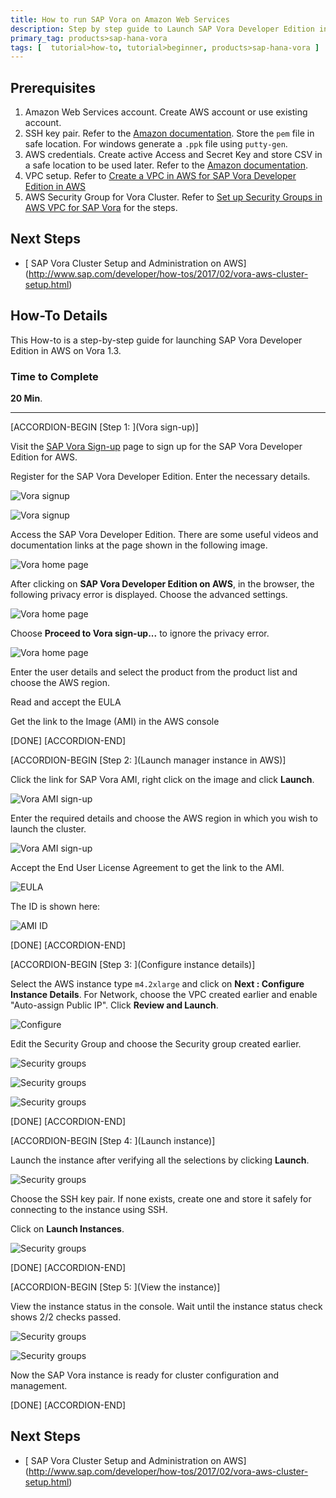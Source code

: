 ```yaml
---
title: How to run SAP Vora on Amazon Web Services
description: Step by step guide to Launch SAP Vora Developer Edition in AWS on Vora 1.3
primary_tag: products>sap-hana-vora
tags: [  tutorial>how-to, tutorial>beginner, products>sap-hana-vora ]
---
```


## Prerequisites

   1. Amazon Web Services account. Create AWS account or use existing account.
   2. SSH key pair. Refer to the [Amazon documentation](http://docs.aws.amazon.com/AWSEC2/latest/UserGuide/ec2-key-pairs.html). Store the `pem` file in safe location. For windows generate a `.ppk` file using `putty-gen`.
   3. AWS credentials. Create active Access and Secret Key and store CSV  in a safe location to be used later. Refer to the [Amazon documentation](http://docs.aws.amazon.com/AWSSimpleQueueService/latest/SQSGettingStartedGuide/AWSCredentials.html).
   4. VPC setup. Refer to [Create a VPC in AWS for SAP Vora Developer Edition in AWS](http://www.sap.com/developer/how-tos/2017/02/vora-aws-create-vpc.html)
   5. AWS Security Group for Vora Cluster. Refer to [Set up Security Groups in AWS VPC for SAP Vora](http://www.sap.com/developer/how-tos/2017/02/vora-aws-security-groups.html) for the steps.

## Next Steps
 - [ SAP Vora Cluster Setup and Administration on AWS] (http://www.sap.com/developer/how-tos/2017/02/vora-aws-cluster-setup.html)

## How-To Details
This How-to is a step-by-step guide for launching SAP Vora Developer Edition in AWS on Vora 1.3.

### Time to Complete
**20 Min**.

---


[ACCORDION-BEGIN [Step 1: ](Vora sign-up)]

 Visit the [SAP Vora Sign-up](https://www.sap.com/cmp/syb/crm-xu15-int-voratrdm/index.html) page to sign up for the SAP Vora Developer Edition for AWS.

Register for the SAP Vora Developer Edition. Enter the necessary details.

![Vora signup](signup.png)

![Vora signup](signup2.png)


Access the SAP Vora Developer Edition. There are some useful videos and documentation links at the page shown in the following  image.

![Vora home page](vora-on-aws.png)

After clicking on **SAP Vora Developer Edition on AWS**, in the browser, the following privacy error is displayed. Choose the advanced settings.

![Vora home page](sec-warning.png)

Choose **Proceed to Vora sign-up...** to ignore the privacy error.

![Vora home page](sec-warning2.png)

Enter the user details and select the product from the product list and choose the AWS region.

Read and accept the EULA

Get the link to the Image (AMI) in the AWS console

[DONE]
[ACCORDION-END]


[ACCORDION-BEGIN [Step 2: ](Launch manager instance in AWS)]

Click the link for SAP Vora AMI, right click on the image and click **Launch**.

![Vora AMI sign-up](vora-ami-signup.png)

Enter the required details and choose the AWS region in which you wish to launch the cluster.

![Vora AMI sign-up](vora-ami-signup2.png)

Accept the End User License Agreement to get the link to the AMI.

![EULA](eula.png)

The ID is shown here:

![AMI ID](ami-id.png)

[DONE]
[ACCORDION-END]


[ACCORDION-BEGIN [Step 3: ](Configure instance details)]

Select the AWS instance type `m4.2xlarge` and click on **Next : Configure Instance Details**. For Network, choose the VPC created earlier and enable "Auto-assign Public IP". Click **Review and Launch**.

![Configure](config-1.png)

Edit the Security Group and choose the Security group created earlier.

![Security groups](sec-gps.png)

![Security groups](sec-gps2.png)

![Security groups](sec-gps3.png)


[DONE]
[ACCORDION-END]


[ACCORDION-BEGIN [Step 4: ](Launch instance)]

Launch the instance after verifying all the selections by clicking **Launch**.

![Security groups](launch.png)

Choose the SSH key pair. If none exists, create one and store it safely for connecting to the instance using SSH.

Click on **Launch Instances**.

![Security groups](select-key.png)

[DONE]
[ACCORDION-END]

[ACCORDION-BEGIN [Step 5: ](View the instance)]

View the instance status in the console. Wait until the instance status check shows 2/2 checks passed.

![Security groups](view-status.png)

![Security groups](view-status2.png)

Now the SAP Vora instance is ready for cluster configuration and management.

[DONE]
[ACCORDION-END]


## Next Steps
 - [ SAP Vora Cluster Setup and Administration on AWS] (http://www.sap.com/developer/how-tos/2017/02/vora-aws-cluster-setup.html)
